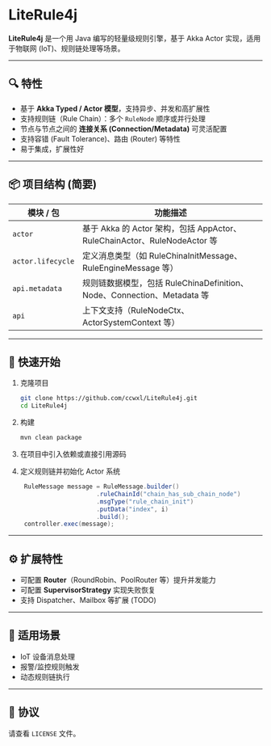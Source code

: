 # LiteRule4j

**LiteRule4j** 是一个用 Java 编写的轻量级规则引擎，基于 Akka Actor 实现，适用于物联网 (IoT)、规则链处理等场景。

---

## 🔍 特性

- 基于 **Akka Typed / Actor 模型**，支持异步、并发和高扩展性
- 支持规则链（Rule Chain）：多个 `RuleNode` 顺序或并行处理
- 节点与节点之间的 **连接关系 (Connection/Metadata)** 可灵活配置
- 支持容错 (Fault Tolerance)、路由 (Router) 等特性
- 易于集成，扩展性好

---

## 📦 项目结构 (简要)

| 模块 / 包            | 功能描述                                                          |
|-------------------|---------------------------------------------------------------|
| `actor`           | 基于 Akka 的 Actor 架构，包括 AppActor、RuleChainActor、RuleNodeActor 等 |
| `actor.lifecycle` | 定义消息类型（如 RuleChinaInitMessage、RuleEngineMessage 等）            |
| `api.metadata`    | 规则链数据模型，包括 RuleChinaDefinition、Node、Connection、Metadata 等     |
| `api`             | 上下文支持（RuleNodeCtx、ActorSystemContext 等）                       |

---

## 🚀 快速开始

1. 克隆项目

   ```bash
   git clone https://github.com/ccwxl/LiteRule4j.git
   cd LiteRule4j
   ```

2. 构建

   ```bash
   mvn clean package
   ```

3. 在项目中引入依赖或直接引用源码

4. 定义规则链并初始化 Actor 系统

   ```java
    RuleMessage message = RuleMessage.builder()
                        .ruleChainId("chain_has_sub_chain_node")
                        .msgType("rule_chain_init")
                        .putData("index", i)
                        .build();
    controller.exec(message);
   ```

---

## ⚙️ 扩展特性

- 可配置 **Router**（RoundRobin、PoolRouter 等）提升并发能力
- 可配置 **SupervisorStrategy** 实现失败恢复
- 支持 Dispatcher、Mailbox 等扩展 (TODO)

---

## 🧩 适用场景

- IoT 设备消息处理
- 报警/监控规则触发
- 动态规则链执行

---

## 📄 协议

请查看 `LICENSE` 文件。
